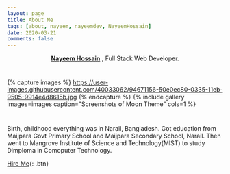 ```yaml
---
layout: page
title: About Me
tags: [about, nayeem, nayeemdev, NayeemHossain]
date: 2020-03-21
comments: false
---
```

    
<center><a href="http://nayeemdev.github.io"><b>Nayeem Hossain</b></a> , Full Stack Web Developer.</center>

#

{% capture images %}
    https://user-images.githubusercontent.com/40033062/94671156-50e0ec80-0335-11eb-9505-9914e4d8615b.jpg
{% endcapture %}
{% include gallery images=images caption="Screenshots of Moon Theme" cols=1 %}
#

<p>
    Birth, childhood everything was in Narail, Bangladesh. Got education from Maijpara Govt Primary School and Maijpara Secondary School, Narail. Then went to Mangrove Institute of Science and Technology(MIST) to study Dimploma in Comoputer Technology.
</p>


[Hire Me](https://nayeemdev.github.io/contact){: .btn}
